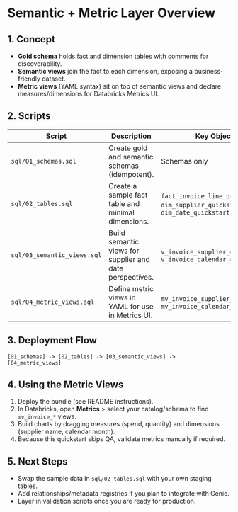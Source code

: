 # Semantic + Metric Layer Overview

## 1. Concept
- **Gold schema** holds fact and dimension tables with comments for discoverability.
- **Semantic views** join the fact to each dimension, exposing a business-friendly dataset.
- **Metric views** (YAML syntax) sit on top of semantic views and declare measures/dimensions for Databricks Metrics UI.

## 2. Scripts
| Script | Description | Key Objects |
|--------|-------------|-------------|
| `sql/01_schemas.sql` | Create gold and semantic schemas (idempotent). | Schemas only |
| `sql/02_tables.sql` | Create a sample fact table and minimal dimensions. | `fact_invoice_line_quickstart`, `dim_supplier_quickstart`, `dim_date_quickstart` |
| `sql/03_semantic_views.sql` | Build semantic views for supplier and date perspectives. | `v_invoice_supplier_quickstart`, `v_invoice_calendar_quickstart` |
| `sql/04_metric_views.sql` | Define metric views in YAML for use in Metrics UI. | `mv_invoice_supplier_quickstart`, `mv_invoice_calendar_quickstart` |

## 3. Deployment Flow
```
[01_schemas] -> [02_tables] -> [03_semantic_views] -> [04_metric_views]
```

## 4. Using the Metric Views
1. Deploy the bundle (see README instructions).
2. In Databricks, open **Metrics** > select your catalog/schema to find `mv_invoice_*` views.
3. Build charts by dragging measures (spend, quantity) and dimensions (supplier name, calendar month).
4. Because this quickstart skips QA, validate metrics manually if required.

## 5. Next Steps
- Swap the sample data in `sql/02_tables.sql` with your own staging tables.
- Add relationships/metadata registries if you plan to integrate with Genie.
- Layer in validation scripts once you are ready for production.
